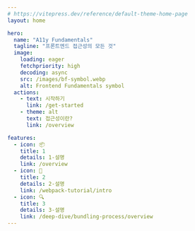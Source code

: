 ```yaml
---
# https://vitepress.dev/reference/default-theme-home-page
layout: home

hero:
  name: "A11y Fundamentals"
  tagline: "프론트엔드 접근성의 모든 것"
  image:
    loading: eager
    fetchpriority: high
    decoding: async
    src: /images/bf-symbol.webp
    alt: Frontend Fundamentals symbol
  actions:
    - text: 시작하기
      link: /get-started
    - theme: alt
      text: 접근성이란?
      link: /overview

features:
  - icon: 📦
    title: 1
    details: 1-설명
    link: /overview
  - icon: 🚀
    title: 2
    details: 2-설명
    link: /webpack-tutorial/intro
  - icon: 🔍
    title: 3
    details: 3-설명
    link: /deep-dive/bundling-process/overview
---
```

